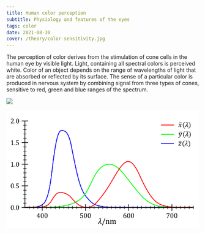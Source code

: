 ```yaml
---
title: Human color perception
subtitle: Physiology and features of the eyes
tags: color
date: 2021-08-30
cover: /theory/color-sensitivity.jpg
---
```


The perception of color derives from the stimulation of cone cells in the human eye by visible light. Light, containing all spectral colors is perceived white. Color of an object depends on the range of wavelengths of light that are absorbed or reflected by its surface. The sense of a particular color is produced in nervous system by combining signal from three types of cones, sensitive to red, green and blue ranges of the spectrum.

![](/media/theory/color-sensitivity.jpg)

<img src="./cie-1931.svg">